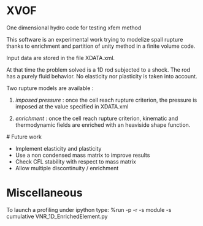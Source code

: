 # XVOF
One dimensional hydro code for testing xfem method

This software is an experimental work trying to modelize spall rupture thanks to enrichment and partition of unity 
method in a finite volume code.

Input data are stored in the file XDATA.xml.

At that time the problem solved is a 1D rod subjected to a shock. 
The rod has a purely fluid behavior. No elasticity nor plasticity is taken into account.

Two rupture models are available :

1) *imposed pressure* : once the cell reach rupture criterion, the pressure is imposed at the value specified in XDATA.xml

2) *enrichment* : once the cell reach rupture criterion, kinematic and thermodynamic fields are enriched with an heaviside shape function.

# Future work

* Implement elasticity and plasticity
* Use a non condensed mass matrix to improve results
* Check CFL stability with respect to mass matrix
* Allow multiple discontinuity / enrichment

# Miscellaneous
To launch a profiling under ipython type:
%run -p -r -s module -s cumulative VNR_1D_EnrichedElement.py
